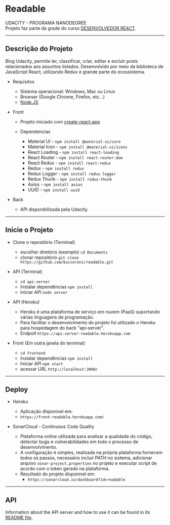 # Readable

UDACITY - PROGRAMA NANODEGREE  
Projeto faz parte da grade do curso [DESENVOLVEDOR REACT](https://br.udacity.com/course/react-nanodegree--nd019).

<hr>

## Descrição do Projeto

Blog Udacity, permite ler, classificar, criar, editar e excluir posts relacionados aos assuntos listados. 
Desenvolvido por meio da biblioteca de JavaScript React, utilizando Redux e grande parte do ecossistema.

* Requisitos

    - Sistema operacional: Windows, Mac ou Linux
    - Browser (Google Chrome, Firefox, etc...)
    - [Node.JS](https://nodejs.org/en/)

* Front
    * Projeto iniciado com [create-react-app](https://github.com/facebook/create-react-app)

    * Dependencias
        - Material UI - `npm install @material-ui/core`
        - Material Icon - `npm install @material-ui/icons`
        - React Loading - `npm install react-loading`
        - React Router - `npm install react-router-dom`
        - React Redux - `npm install react-redux`
        - Redux - `npm install redux`
        - Redux Logger - `npm install redux-logger` 
        - Redux Thunk - `npm install redux-thunk`
        - Axios - `npm install axios`
        - UUID - `npm install uuid`
   
* Back
    * API disponibilizada pela Udacity.

<hr >

## Inicie o Projeto

* Clone o repositório (Terminal)
    - escolher diretório (exemplo) `cd Documents`
    - clonar repositório `git clone https://github.com/bucceroni/readable.git`

* API (Terminal)
    - `cd api-server`
    - Instalar dependências `npm install`
    - Iniciar API `node server`
* API (Heroku)
    - Heroku é uma plataforma de serviço em nuvem (PaaS) suportando várias linguagens de programação.
    - Para facilitar o desenvolvimento do projeto foi utilizado o Heroku para hospedagem do back "api-server".
    - Endpoit `https://api-server-readable.herokuapp.com`

* Front (Em outra janela do terminal)
    - `cd frontend`
    - Instalar dependências `npm install`
    - Iniciar API `npm start`
    - acessar URL `http://localhost:3000/`
 
<hr>

## Deploy

* Heroku
    - Aplicação disponível em:
    - `https://front-readable.herokuapp.com/`

* SonarCloud - Continuous Code Quality
    - Plataforma online utilizada para analisar a qualidade do código, detectar bugs e vulnerabilidades em todo o processo de desenvolvimento. 
    - A configuração é simples, realizada na própria plataforma fornecem todos os passos, necessário incluir PATH no sistema, adicionar arquivo `sonar-project.properties` no projeto e executar script de acordo com o token gerado na plataforma.
    - Resultado do projeto disponível em:
        - `https://sonarcloud.io/dashboard?id=readable`
<hr>

## API
Information about the API server and how to use it can be found in its [README file](api-server/README.md).